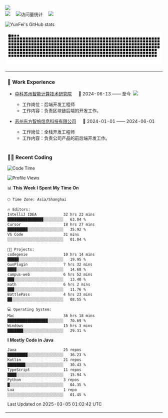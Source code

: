   <!-- dynamic typing effect 动态打字效果 -->
  <div>
    <a href="http://yunfei.plus">
      <img src="https://readme-typing-svg.demolab.com?font=Fira+Code&pause=1000&width=435&lines=console.log(%22Hello%2C%20World%22);祝您今天愉快!&center=true&size=27" />
    </a>
  </div>

  <div>
    <a href="http://yunfei.plus/"><img src="https://img.shields.io/badge/Website-博客-8c36db" /></a>&emsp;
    <!-- visitor -->
    <img src="https://komarev.com/ghpvc/?username=yunfeidog&label=Views&color=orange&style=flat" alt="访问量统计" />&emsp;
    <!-- wakatime -->    
    <a href="https://wakatime.com/@yunfeidog"><img src="https://wakatime.com/badge/user/42d0678c-368b-448b-9a77-5d21c5b55352.svg" /></a>
  </div>

![YunFei's GitHub stats](https://github-readme-stats.vercel.app/api?username=yunfeidog)

![snake](./dist/github-contribution-grid-snake.svg)


<table>

<tr><td>

### 🏢 Work Experience

<img align="right" width="88" src="https://cdn.jsdelivr.net/gh/yunfeidog/yunfeidog/assets/images/yuanze.png" />

- [中科苏州智能计算技术研究院](http://iict.ac.cn/sy) &emsp; 📌 2024-06-13 —— 至今

    - 工作岗位：后端开发工程师
    - 工作内容：负责区块链后端的开发工作。

- [苏州东方智旅信息科技有限公司](http://www.leyoobao.com/) &emsp; 📌 2024-01-01 —— 2024-06-01

    - 工作岗位：全栈开发工程师
    - 工作内容：负责公司产品的前后端开发工作。

</td></tr>

<tr><td>

### 👩‍💻 Recent Coding

<!--START_SECTION:waka-->
![Code Time](http://img.shields.io/badge/Code%20Time-2%2C568%20hrs%2017%20mins-blue)

![Profile Views](http://img.shields.io/badge/Profile%20Views-2-blue)

📊 **This Week I Spent My Time On** 

```text
🕑︎ Time Zone: Asia/Shanghai

🔥 Editors: 
IntelliJ IDEA            32 hrs 22 mins      ████████████████░░░░░░░░░   63.04 % 
Cursor                   18 hrs 27 mins      █████████░░░░░░░░░░░░░░░░   35.92 % 
VS Code                  31 mins             ░░░░░░░░░░░░░░░░░░░░░░░░░   01.04 % 

🐱‍💻 Projects: 
codegenie                10 hrs 14 mins      █████░░░░░░░░░░░░░░░░░░░░   19.95 % 
GunPlugin                7 hrs 32 mins       ████░░░░░░░░░░░░░░░░░░░░░   14.68 % 
campus-web               6 hrs 52 mins       ███░░░░░░░░░░░░░░░░░░░░░░   13.40 % 
math                     6 hrs 2 mins        ███░░░░░░░░░░░░░░░░░░░░░░   11.76 % 
BattlePass               4 hrs 23 mins       ██░░░░░░░░░░░░░░░░░░░░░░░   08.55 % 

💻 Operating System: 
Mac                      36 hrs 18 mins      ██████████████████░░░░░░░   70.69 % 
Windows                  15 hrs 3 mins       ███████░░░░░░░░░░░░░░░░░░   29.31 % 
```

**I Mostly Code in Java** 

```text
Java                     25 repos            █████████░░░░░░░░░░░░░░░░   36.23 % 
Kotlin                   21 repos            ████████░░░░░░░░░░░░░░░░░   30.43 % 
TypeScript               11 repos            ████░░░░░░░░░░░░░░░░░░░░░   15.94 % 
Python                   3 repos             █░░░░░░░░░░░░░░░░░░░░░░░░   04.35 % 
Lua                      1 repo              ░░░░░░░░░░░░░░░░░░░░░░░░░   01.45 % 
```




 Last Updated on 2025-03-05 01:02:42 UTC
<!--END_SECTION:waka-->

</td></tr>
<table>
